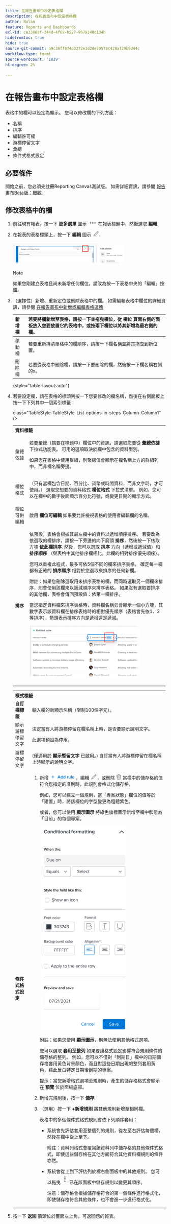 ```yaml
---
title: 在報告畫布中設定表格欄
description: 在報告畫布中設定表格欄
author: Nolan
feature: Reports and Dashboards
exl-id: ce33888f-344d-4f69-b527-9679340d134b
hidefromtoc: true
hide: true
source-git-commit: a9c36ff874d3272e1d2de70578c420af29b9d44c
workflow-type: tm+mt
source-wordcount: '1039'
ht-degree: 2%

---
```



# 在報告畫布中設定表格欄

表格中的欄可以設定為顯示。 您可以修改欄的下列方面：

* 名稱
* 排序
* 編輯許可權
* 游標停留文字
* 彙總
* 條件式格式設定

## 必要條件

開始之前，您必須先註冊Reporting Canvas測試版。 如需詳細資訊，請參閱 [報告畫布Beta版：概觀](/help/quicksilver/product-announcements/betas/canvas-dashboards-beta/reporting-canvas-beta-overview.md).

## 修改表格中的欄

1. 前往現有報表，按一下 **更多選單** 圖示 ![](assets/more-icon.png) 在報表標題中，然後選取 **編輯**.
1. 在報表的表格標頭上，按一下 **編輯** 圖示 ![](assets/edit-icon.png).

   ![](assets/edit-icon-table-header-350x71.png)

   >[!NOTE]
   >
   >如果您剛建立表格且尚未新增任何欄位，請改為按一下表格中央的「編輯」按鈕。

1. （選擇性）新增、重新定位或刪除表格中的欄。 如需編輯表格中欄位的詳細資訊，請參閱 [在報告畫布中新增或編輯表格區塊](../../../reports-and-dashboards/reporting-canvas/table-blocks/add-or-edit-report-table.md)

   | 新增欄 | 若要將欄新增至表格，請按一下並拖曳欄位，從 **欄位** 頁面右側的面板放入您要放置它的表格中，或按兩下欄位以將其新增為最右側的欄。 |
   |---|---|
   | 移動欄 | 若要重新排清單格中的欄順序，請按一下欄名稱並將其拖曳到新位置。 |
   | 刪除欄 | 若要從表格中刪除欄，請按一下要刪除的欄，然後按一下欄名稱右側的x。 |

   {style="table-layout:auto"}

1. 若要設定欄，請在表格的標頭列按一下您要修改的欄名稱，然後在右側面板上按一下下列其中一個索引標籤：

   <table style="table-layout:auto"> 
    <col> class="TableStyle-TableStyle-List-options-in-steps-Column-Column1" /&gt;
    <tbody>
     <tr data-mc-conditions="">
      <th role="rowheader" colspan="2">資料標籤</th>
     </tr>
     <tr data-mc-conditions="">
      <td role="rowheader">彙總依據</td>
      <td><p> 若要彙總（摘要在標題中）欄位中的資訊，請選取您要從 <strong>彙總依據</strong> 下拉式功能表。 可用的選項取決於欄中包含的資料型別。</p><p>如果您在表格中使用群組，則聚總值會顯示在欄名稱上方的群組列中，而非欄名稱旁邊。</p></td>
     </tr>
     <tr data-mc-conditions="">
      <td role="rowheader">欄位格式</td>
      <td><p>（只有當欄包含日期、百分比、貨幣或時間資料，而非文字時，才可使用。） 選取您想要的資料格式 <b>欄位格式</b> 下拉式清單。 例如，您可以在欄中的數字後面顯示百分比符號，或變更日期的顯示方式。</p></td>
     </tr>
     <tr data-mc-conditions="">
      <td role="rowheader">欄位可供編輯</td>
      <td><span>啟用 <strong>欄位可編輯</strong> 如果要允許檢視表格的使用者編輯欄的名稱。</span></td>
     </tr>
     <tr>
      <td role="rowheader"><strong>排序</strong></td>
      <td><p>依預設，表格會根據其最左欄中的資料以遞增順序排序。 若要改為依選取的欄排序，請按一下旁邊的向下箭頭 <strong>排序</strong>，然後按一下核取方塊 <b>依此欄排序</b>. 然後，您可以選取 <strong>排序</strong> 方向（遞增或遞減值）和 <strong>排序順序</strong> （與表格中其他排序欄相比，此欄的相對排序優先順序）。</p><p>您可以重複此程式，最多可依5個不同的欄來排序表格。 確定每一欄都有正確的 <strong>排序順序</strong> 相對於您選取來排序的任何新欄。</p><p>附註：如果您刪除選取用來排序表格的欄，而同時選取另一個欄來排序，則會使用該欄來以遞減順序來排序表格。 如果沒有選取要排序的其他欄，表格會傳回預設值：依第一欄排序。</p><p>當您指定資料欄來排序表格時，資料欄名稱旁會顯示一個小方塊，其數字表示該資料欄在排序表格時的相對優先順序（表格會先依1、2等排序），箭頭表示排序方向是遞增還是遞減。 </p><p><img src="assets/sorting-indicator-350x170.png" style="width: 350;height: 170;"></p></td>
     </tr>
    </tbody>
   </table>

   <table style="table-layout:auto"> 
    <col> 
    <col> 
    <tbody> 
     <tr> 
      <th role="rowheader" colspan="2">樣式標籤</th> 
     </tr> 
     <tr> 
      <td role="rowheader"><strong>自訂欄標籤</strong> </td> 
      <td>輸入欄的新顯示名稱（限制100個字元）。</td> 
     </tr> 
     <tr> 
      <td role="rowheader">顯示游標停留文字</td> 
      <td> <p>決定當有人將游標停留在欄名稱上時，是否要顯示說明文字。</p> <p>此選項預設為停用。</p> </td> 
     </tr> 
     <tr> 
      <td role="rowheader">游標停留文字</td> 
      <td>(僅適用於 <strong>顯示暫留文字</strong> 已啟用。) 自訂當有人將游標停留在欄名稱上時顯示的說明文字。</td> 
     </tr> 
     <tr> 
      <td role="rowheader"><strong>條件式格式設定</strong> </td> 
      <td> 
       <ol data-mc-continue="false"> 
        <li value="1"> <p>新增 <img src="assets/add-rule.png">，編輯 <img src="assets/edit-icon.png">，或刪除 <img src="assets/delete.png"> 當欄中的儲存格的值符合您指定的准則時，此規則會格式化儲存格。</p> <p>例如，您可以建立一個規則，當「專案狀態」欄位的值等於「建置」時，將該欄位的字型變更為粗體紫色。</p> <p>或者，您可以使用 <b>顯示圖示</b> 將綠色旗標圖示新增至欄中狀態為「目前」的每個專案。</p> <p> <img src="assets/conditional-formatting-options.png"> </p> <p>附註：如果您使用 <strong>顯示圖示</strong>，則無法使用其他格式選項。</p> <p>您可以選取 <strong>套用至整列</strong> 如果要讓格式設定影響符合規則條件的儲存格的整列。 例如，您可以不僅對「到期日」欄中的日期儲存格套用黃色背景顏色，而且對這些日期出現的整列套用黃色，藉此反白特定日期後到期的專案。</p> <p>提示：當您新增格式選項至規則時，產生的儲存格格式會顯示在 <strong>預覽</strong> 位於面板底部。</p> </li> 
        <li value="2">新增完規則後，按一下 <strong>儲存</strong>.</li> 
        <li value="3"> <p>（選用）按一下 <b>+新增規則</b> 將其他規則新增至相同欄。</p> <p>表格中的多個條件式格式規則會依下列順序套用：</p> 
         <ul> 
          <li> <p>系統會先評估套用至整個列的規則，從左至右評估每個欄，然後在欄中從上至下。</p> <p>附註：資料列格式會覆寫該資料列中儲存格的其他條件式格式，即使這些儲存格在其他方面符合其他資料欄規則的條件亦然。</p> </li> 
          <li> <p>系統會從上到下評估列於欄右側面板中的其他規則。 您可以拖曳 <img src="assets/drag-object-icon.png"> 已在該面板中儲存規則以變更其順序。</p> <p>注意：儲存格會根據儲存格符合的第一個條件進行格式化，即使儲存格符合其他條件，也不會進一步進行格式化。</p> </li> 
         </ul> </li> 
       </ol> </td> 
     </tr> 
    </tbody> 
   </table>

1. 按一下 **返回** 箭頭位於畫面左上角，可返回您的報表。
